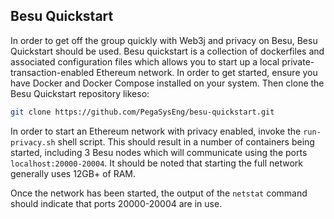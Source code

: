 ## Besu Quickstart
In order to get off the group quickly with Web3j and privacy on Besu, Besu Quickstart should be used. Besu quickstart is a collection of dockerfiles and associated configuration files which allows you to start up a local private-transaction-enabled Ethereum network. In order to get started, ensure you have Docker and Docker Compose installed on your system. Then clone the Besu Quickstart repository likeso:
```bash
git clone https://github.com/PegaSysEng/besu-quickstart.git
```
  
In order to start an Ethereum network with privacy enabled, invoke the `run-privacy.sh` shell script. This should result in a number of containers being started, including 3 Besu nodes which will communicate using the ports `localhost:20000-20004`. It should be noted that starting the full network generally uses 12GB+ of RAM.

Once the network has been started, the output of the `netstat` command should indicate that ports 20000-20004 are in use.
